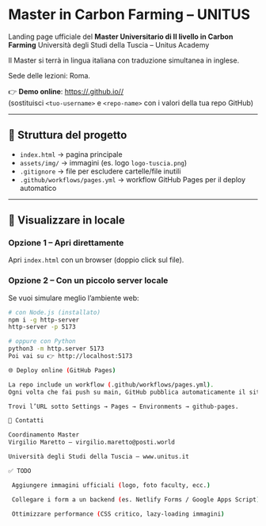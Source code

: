 # Master in Carbon Farming – UNITUS

Landing page ufficiale del **Master Universitario di II livello in Carbon Farming**
Università degli Studi della Tuscia – Unitus Academy

Il Master si terrà in lingua italiana con traduzione simultanea in inglese.

Sede delle lezioni: Roma.

👉 **Demo online**: [https://<tuo-username>.github.io/<repo-name>/](https://<tuo-username>.github.io/<repo-name>/)  
(sostituisci `<tuo-username>` e `<repo-name>` con i valori della tua repo GitHub)

---

## 📂 Struttura del progetto
- `index.html` → pagina principale
- `assets/img/` → immagini (es. logo `logo-tuscia.png`)
- `.gitignore` → file per escludere cartelle/file inutili
- `.github/workflows/pages.yml` → workflow GitHub Pages per il deploy automatico

---

## 🚀 Visualizzare in locale
### Opzione 1 – Apri direttamente
Apri `index.html` con un browser (doppio click sul file).

### Opzione 2 – Con un piccolo server locale
Se vuoi simulare meglio l’ambiente web:

```bash
# con Node.js (installato)
npm i -g http-server
http-server -p 5173

# oppure con Python
python3 -m http.server 5173
Poi vai su 👉 http://localhost:5173

🌐 Deploy online (GitHub Pages)

La repo include un workflow (.github/workflows/pages.yml).
Ogni volta che fai push su main, GitHub pubblica automaticamente il sito.

Trovi l’URL sotto Settings → Pages → Environments → github-pages.

📧 Contatti

Coordinamento Master
Virgilio Maretto – virgilio.maretto@posti.world

Università degli Studi della Tuscia – www.unitus.it

✅ TODO

 Aggiungere immagini ufficiali (logo, foto faculty, ecc.)

 Collegare i form a un backend (es. Netlify Forms / Google Apps Script)

 Ottimizzare performance (CSS critico, lazy-loading immagini)
